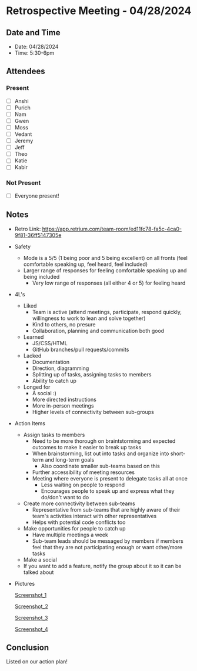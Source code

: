 # Retrospective Meeting - 04/28/2024

## Date and Time
- Date: 04/28/2024
- Time: 5:30-6pm

## Attendees
### Present
- [ ] Anshi
- [ ] Purich
- [ ] Nam
- [ ] Gwen
- [ ] Moss
- [ ] Vedant
- [ ] Jeremy
- [ ] Jeff
- [ ] Theo
- [ ] Katie
- [ ] Kabir
### Not Present
- [ ] Everyone present!

## Notes
- Retro Link: https://app.retrium.com/team-room/ed11fc78-fa5c-4ca0-9f81-36ff5147305e
- Safety
    - Mode is a 5/5 (1 being poor and 5 being excellent) on all fronts (feel comfortable speaking up, feel heard, feel included)
    - Larger range of responses for feeling comfortable speaking up and being included
        - Very low range of responses (all either 4 or 5) for feeling heard
- 4L's
    - Liked
        - Team is active (attend meetings, participate, respond quickly, willingness to work to lean and solve together)
        - Kind to others, no presure 
        - Collaboration, planning and communication both good
    - Learned
        - JS/CSS/HTML
        - GitHub branches/pull requests/commits
    - Lacked
        - Documentation
        - Direction, diagramming 
        - Splitting up of tasks, assigning tasks to members
        - Ability to catch up
    - Longed for
        - A social :)
        - More directed instructions
        - More in-person meetings 
        - Higher levels of connectivity between sub-groups 
- Action Items
    - Assign tasks to members
        - Need to be more thorough on braintstorming and expected outcomes to make it easier to break up tasks
        - When brainstorming, list out into tasks and organize into short-term and long-term goals 
            - Also coordinate smaller sub-teams based on this
        - Further accessibility of meeting resources 
        - Meeting where everyone is present to delegate tasks all at once
            - Less waiting on people to respond
            - Encourages people to speak up and express what they do/don't want to do
    -  Create more connectivity between sub-teams
        -  Representative from sub-teams that are highly aware of their team's activities interact with other representatives 
        -  Helps with potential code conflicts too 
    - Make opportunities for people to catch up
        - Have multiple meetings a week 
        - Sub-team leads should be messaged by members if members feel that they are not participating enough or want other/more tasks
    - Make a social
    - If you want to add a feature, notify the group about it so it can be talked about

- Pictures

    [Screenshot_1](meeting-files/042824-retrospective1.png)

    [Screenshot_2](meeting-files/042824-retrospective2.png)

    [Screenshot_3](meeting-files/042824-retrospective3.png)

    [Screenshot_4](ameeting-files/042824-retrospective4.png)

## Conclusion
Listed on our action plan!
